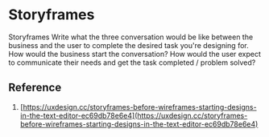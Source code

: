 # Storyframes   
Storyframes
Write what the three conversation would be like between the business and the user to complete the desired task you're designing for. How would the business start the conversation? How would the user expect to communicate their needs and get the task completed / problem solved?

## Reference 
1. [https://uxdesign.cc/storyframes-before-wireframes-starting-designs-in-the-text-editor-ec69db78e6e4](https://uxdesign.cc/storyframes-before-wireframes-starting-designs-in-the-text-editor-ec69db78e6e4)